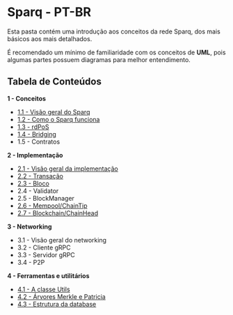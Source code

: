 # Sparq - PT-BR

Esta pasta contém uma introdução aos conceitos da rede Sparq, dos mais básicos aos mais detalhados.

É recomendado um mínimo de familiaridade com os conceitos de **UML**, pois algumas partes possuem diagramas para melhor entendimento.

## Tabela de Conteúdos

**1 - Conceitos**
* [1.1 - Visão geral do Sparq](ch1/1-1.md)
* [1.2 - Como o Sparq funciona](ch1/1-2.md)
* [1.3 - rdPoS](ch1/1-3.md)
* [1.4 - Bridging](ch1/1-4.md)
* 1.5 - Contratos

**2 - Implementação**
* [2.1 - Visão geral da implementação](ch2/2-1.md)
* [2.2 - Transação](ch2/2-2.md)
* [2.3 - Bloco](ch2/2-3.md)
* 2.4 - Validator
* 2.5 - BlockManager
* [2.6 - Mempool/ChainTip](ch2/2-6.md)
* [2.7 - Blockchain/ChainHead](ch2/2-7.md)

**3 - Networking**
* 3.1 - Visão geral do networking
* 3.2 - Cliente gRPC
* 3.3 - Servidor gRPC
* 3.4 - P2P

**4 - Ferramentas e utilitários**
* [4.1 - A classe Utils](ch4/4-1.md)
* [4.2 - Árvores Merkle e Patricia](ch4/4-2.md)
* [4.3 - Estrutura da database](ch4/4-3.md)

